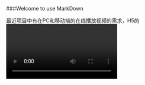 ###Welcome to use MarkDown

最近项目中有在PC和移动端的在线播放视频的需求，H5的<video>标签无疑是最合适的方式但是由于不同的PC浏览器和不同的移动平台，有着诸多兼容性问题需要解决如：是否可以自动播放， 是否可以循环播放，是否能显示一致的界面，是否在播放的时候隐藏控制条，暂停的时候又显示出来等等这给开发者带来了很多不必要的麻烦和挑战。video.js的出现，很好的帮我们解决了这个问题。自定义外观按钮，提供统一的api，兼容各个平台。  
  